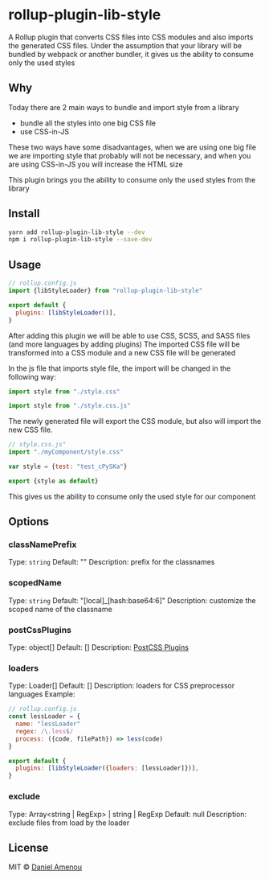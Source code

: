 # rollup-plugin-lib-style

A Rollup plugin that converts CSS files into CSS modules and also imports the generated CSS files.
Under the assumption that your library will be bundled by webpack or another bundler, it gives us the ability to consume only the used styles

## Why

Today there are 2 main ways to bundle and import style from a library

- bundle all the styles into one big CSS file
- use CSS-in-JS

These two ways have some disadvantages, when we are using one big file we are importing style that probably will not be necessary, and when you are using CSS-in-JS you will increase the HTML size

This plugin brings you the ability to consume only the used styles from the library

## Install

```bash
yarn add rollup-plugin-lib-style --dev
npm i rollup-plugin-lib-style --save-dev
```

## Usage

```js
// rollup.config.js
import {libStyleLoader} from "rollup-plugin-lib-style"

export default {
  plugins: [libStyleLoader()],
}
```

After adding this plugin we will be able to use CSS, SCSS, and SASS files (and more languages by adding plugins)
The imported CSS file will be transformed into a CSS module and a new CSS file will be generated

In the js file that imports style file, the import will be changed in the following way:

```js
import style from "./style.css"
```

```js
import style from "./style.css.js"
```

The newly generated file will export the CSS module, but also will import the new CSS file.

```js
// style.css.js"
import "./myComponent/style.css"

var style = {test: "test_cPySKa"}

export {style as default}
```

This gives us the ability to consume only the used style for our component

## Options

### classNamePrefix

Type: `string`
Default: ""
Description: prefix for the classnames

### scopedName

Type: `string`
Default: "[local]\_[hash:base64:6]"
Description: customize the scoped name of the classname

### postCssPlugins

Type: object[]
Default: []
Description: [PostCSS Plugins](https://postcss.org/docs/postcss-plugins)

### loaders

Type: Loader[]
Default: []
Description: loaders for CSS preprocessor languages
Example:

```js
// rollup.config.js
const lessLoader = {
  name: "lessLoader"
  regex: /\.less$/
  process: ({code, filePath}) => less(code)
}

export default {
  plugins: [libStyleLoader({loaders: [lessLoader]})],
}
```

### exclude
Type: Array<string | RegExp> | string | RegExp
Default: null
Description: exclude files from load by the loader

## License

MIT &copy; [Daniel Amenou](https://github.com/DanielAmenou)
